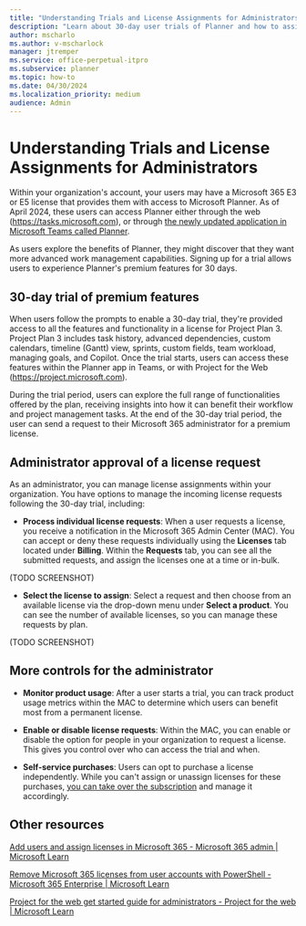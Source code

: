 ```yaml
---
title: "Understanding Trials and License Assignments for Administrators"
description: "Learn about 30-day user trials of Planner and how to assign licenses."
author: mscharlo 
ms.author: v-mscharlock 
manager: jtremper
ms.service: office-perpetual-itpro
ms.subservice: planner 
ms.topic: how-to 
ms.date: 04/30/2024
ms.localization_priority: medium
audience: Admin
---
```


# Understanding Trials and License Assignments for Administrators

Within your organization's account, your users may have a Microsoft 365 E3 or E5 license that provides them with access to Microsoft Planner. As of April 2024, these users can access Planner either through the web (https://tasks.microsoft.com), or through [the newly updated application in Microsoft Teams called Planner](https://teams.microsoft.com/l/app/com.microsoft.teamspace.tab.planner?source=app-details-dialog).  

As users explore the benefits of Planner, they might discover that they want more advanced work management capabilities. Signing up for a trial allows users to experience Planner's premium features for 30 days.

## 30-day trial of premium features

When users follow the prompts to enable a 30-day trial, they're provided access to all the features and functionality in a license for Project Plan 3. Project Plan 3 includes task history, advanced dependencies, custom calendars, timeline (Gantt) view, sprints, custom fields, team workload, managing goals, and Copilot. Once the trial starts, users can access these features within the Planner app in Teams, or with Project for the Web (https://project.microsoft.com).

During the trial period, users can explore the full range of functionalities offered by the plan, receiving insights into how it can benefit their workflow and project management tasks. At the end of the 30-day trial period, the user can send a request to their Microsoft 365 administrator for a premium license.

## Administrator approval of a license request

As an administrator, you can manage license assignments within your organization. You have options to manage the incoming license requests following the 30-day trial, including:

- **Process individual license requests**: When a user requests a license, you receive a notification in the Microsoft 365 Admin Center (MAC). You can accept or deny these requests individually using the **Licenses** tab located under **Billing**. Within the **Requests** tab, you can see all the submitted requests, and assign the licenses one at a time or in-bulk.

(TODO SCREENSHOT)

- **Select the license to assign**: Select a request and then choose from an available license via the drop-down menu under **Select a product**. You can see the number of available licenses, so you can manage these requests by plan.  

(TODO SCREENSHOT)

## More controls for the administrator

- **Monitor product usage**: After a user starts a trial, you can track product usage metrics within the MAC to determine which users can benefit most from a permanent license.

- **Enable or disable license requests**: Within the MAC, you can enable or disable the option for people in your organization to request a license. This gives you control over who can access the trial and when.

- **Self-service purchases**: Users can opt to purchase a license independently. While you can't assign or unassign licenses for these purchases, [you can take over the subscription](https://learn.microsoft.com/microsoft-365/commerce/subscriptions/manage-self-service-purchases-admins?view=o365-worldwide#take-over-a-self-service-purchase-or-trial-subscription) and manage it accordingly.

## Other resources

[Add users and assign licenses in Microsoft 365 - Microsoft 365 admin | Microsoft Learn](https://learn.microsoft.com/microsoft-365/admin/add-users/add-users)

[Remove Microsoft 365 licenses from user accounts with PowerShell - Microsoft 365 Enterprise | Microsoft Learn](https://learn.microsoft.com/microsoft-365/enterprise/remove-licenses-from-user-accounts-with-microsoft-365-powershell)

[Project for the web get started guide for administrators - Project for the web | Microsoft Learn](https://learn.microsoft.com/project-for-the-web/project-for-the-web-get-started-guide-for-admins)
